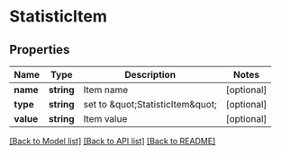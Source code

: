 # StatisticItem

## Properties
Name | Type | Description | Notes
------------ | ------------- | ------------- | -------------
**name** | **string** | Item name | [optional] 
**type** | **string** | set to \&quot;StatisticItem\&quot; | [optional] 
**value** | **string** | Item value | [optional] 

[[Back to Model list]](../README.md#documentation-for-models) [[Back to API list]](../README.md#documentation-for-api-endpoints) [[Back to README]](../README.md)


